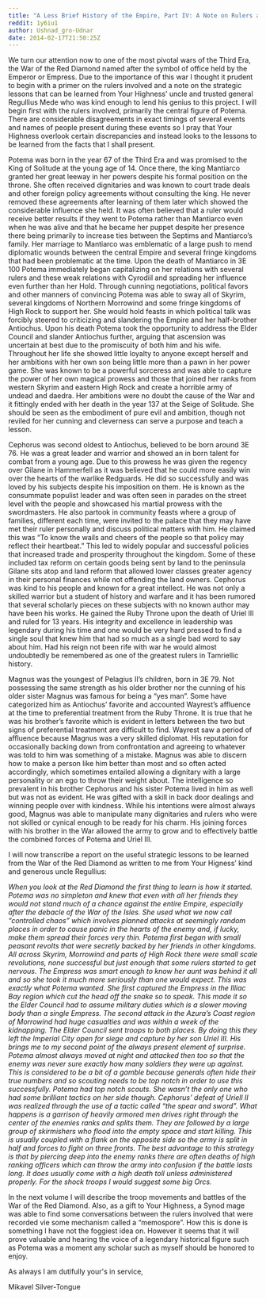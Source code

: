 ```yaml
---
title: "A Less Brief History of the Empire, Part IV: A Note on Rulers and Strategic Lessons"
reddit: 1y6iu1
author: Ushnad_gro-Udnar
date: 2014-02-17T21:50:25Z
---
```


We turn our attention now to one of the most pivotal wars of the Third Era, the War of the Red Diamond named after the symbol of office held by the Emperor or Empress. Due to the importance of this war I thought it prudent to begin with a primer on the rulers involved and a note on the strategic lessons that can be learned from Your Highness' uncle and trusted general Regullius Mede who was kind enough to lend his genius to this project. I will begin first with the rulers involved, primarily the central figure of Potema. There are considerable disagreements in exact timings of several events and names of people present during these events so I pray that Your Highness overlook certain discrepancies and instead looks to the lessons to be learned from the facts that I shall present.

Potema was born in the year 67 of the Third Era and was promised to the King of Solitude at the young age of 14. Once there, the king Mantiarco granted her great leeway in her powers despite his formal position on the throne. She often received dignitaries and was known to court trade deals and other foreign policy agreements without consulting the king. He never removed these agreements after learning of them later which showed the considerable influence she held. It was often believed that a ruler would receive better results if they went to Potema rather than Mantiarco even when he was alive and that he became her puppet despite her presence there being primarily to increase ties between the Septims and Mantiarco’s family. Her marriage to Mantiarco was emblematic of a large push to mend diplomatic wounds between the central Empire and several fringe kingdoms that had been problematic at the time. Upon the death of Mantiarco in 3E 100 Potema immediately began capitalizing on her relations with several rulers and these weak relations with Cyrodiil  and spreading her influence even further than her Hold. Through cunning negotiations, political favors and other manners of convincing Potema was able to sway all of Skyrim, several kingdoms of Northern Morrowind and some fringe kingdoms of High Rock to support her. She would hold feasts in which political talk was forcibly steered to criticizing and slandering the Empire and her half-brother Antiochus. Upon his death Potema took the opportunity to address the Elder Council and slander Antiochus further, arguing that ascension was uncertain at best due to the promiscuity of both him and his wife. Throughout her life she showed little loyalty to anyone except herself and her ambitions with her own son being little more than a pawn in her power game. She was known to be a powerful sorceress and was able to capture the power of her own magical prowess and those that joined her ranks from western Skyrim and eastern High Rock and create a horrible army of undead and daedra. Her ambitions were no doubt the cause of the War and it fittingly ended with her death in the year 137 at the Seige of Solitude. She should be seen as the embodiment of pure evil and ambition, though not reviled for her cunning and cleverness can serve a purpose and teach a lesson.

Cephorus was second oldest to Antiochus, believed to be born around 3E 76. He was a great leader and warrior and showed an in born talent for combat from a young age. Due to this prowess he was given the regency over Gilane in Hammerfell as it was believed that he could more easily win over the hearts of the warlike Redguards. He did so successfully and was loved by his subjects despite his imposition on them. He is known as the consummate populist leader and was often seen in parades on the street level with the people and showcased his martial prowess with the swordmasters. He also partook in community feasts where a group of families, different each time, were invited to the palace that they may have met their ruler personally and discuss political matters with him. He claimed this was “To know the wails and cheers of the people so that policy may reflect their heartbeat.” This led to widely popular and successful policies that increased trade and prosperity throughout the kingdom. Some of these included tax reform on certain goods being sent by land to the peninsula Gilane sits atop and land reform that allowed lower classes greater agency in their personal finances while not offending the land owners. Cephorus was kind to his people and known for a great intellect. He was not only a skilled warrior but a student of history and warfare and it has been rumored that several scholarly pieces on these subjects with no known author may have been his works. He gained the Ruby Throne upon the death of Uriel III and ruled for 13 years. His integrity and excellence in leadership was legendary during his time and one would be very hard pressed to find a single soul that knew him that had so much as a single bad word to say about him. Had his reign not been rife with war he would almost undoubtedly be remembered as one of the greatest rulers in Tamriellic history. 

Magnus was the youngest of Pelagius II’s children, born in 3E 79. Not possessing the same strength as his older brother nor the cunning of his older sister Magnus was famous for being a “yes man”. Some have categorized him as Antiochus’ favorite and accounted Wayrest’s affluence at the time to preferential treatment from the Ruby Throne. It is true that he was his brother’s favorite which is evident in letters between the two but signs of preferential treatment are difficult to find. Wayrest saw a period of affluence because Magnus was a very skilled diplomat. His reputation for occasionally backing down from confrontation and agreeing to whatever was told to him was something of a mistake. Magnus was able to discern how to make a person like him better than most and so often acted accordingly, which sometimes entailed allowing a dignitary with a large personality or an ego to throw their weight about. The intelligence so prevalent in his brother Cephorus and his sister Potema lived in him as well but was not as evident. He was gifted with a skill in back door dealings and winning people over with kindness. While his intentions were almost always good, Magnus was able to manipulate many dignitaries and rulers who were not skilled or cynical enough to be ready for his charm. His joining forces with his brother in the War allowed the army to grow and to effectively battle the combined forces of Potema and Uriel III.

I will now transcribe a report on the useful strategic lessons to be learned from the War of the Red Diamond as written to me from Your Higness’ kind and generous uncle Regullius:

*When you look at the Red Diamond the first thing to learn is how it started. Potema was no simpleton and knew that even with all her friends they would not stand much of a chance against the entire Empire, especially after the debacle of the War of the Isles. She used what we now call “controlled chaos” which involves planned attacks at seemingly random places in order to cause panic in the hearts of the enemy and, if lucky, make them spread their forces very thin. Potema first began with small peasant revolts that were secretly backed by her friends in other kingdoms. All across Skyrim, Morrowind and parts of High Rock there were small scale revolutions, none successful but just enough that some rulers started to get nervous. The Empress was smart enough to know her aunt was behind it all and so she took it much more seriously than one would expect. This was exactly what Potema wanted. She first captured the Empress in the Illiac Bay region which cut the head off the snake so to speak. This made it so the Elder Council had to assume military duties which is a slower moving body than a single Empress. The second attack in the Azura’s Coast region of Morrowind had huge casualties and was within a week of the kidnapping. The Elder Council sent troops to both places. By doing this they left the Imperial City open for siege and capture by her son Uriel III. His brings me to my second point of the always present element of surprise. Potema almost always moved at night and attacked then too so that the enemy was never sure exactly how many soldiers they were up against. This is considered to be a bit of a gamble because generals often hide their true numbers and so scouting needs to be top notch in order to use this successfully. Potema had top notch scouts. She wasn’t the only one who had some brilliant tactics on her side though. Cephorus’ defeat of Uriell II was realized through the use of a tactic called “the spear and sword”. What happens is a garrison of heavily armored men drives right through the center of the enemies ranks and splits them. They are followed by a large group of skirmishers who flood into the empty space and start killing. This is usually coupled with a flank on the opposite side so the army is split in half and forces to fight on three fronts. The best advantage to this strategy is that by piercing deep into the enemy ranks there are often deaths of high ranking officers which can throw the army into confusion if the battle lasts long. It does usually come with a high death toll unless administered properly. For the shock troops I would suggest some big Orcs.*

In the next volume I will describe the troop movements and battles of the War of the Red Diamond. Also, as a gift to Your Highness, a Synod mage was able to find some conversations between the rulers involved that were recorded vie some mechanism called a “memospore”. How this is done is something I have not the foggiest idea on. However it seems that it will prove valuable and hearing the voice of a legendary historical figure such as Potema was a moment any scholar such as myself should be honored to enjoy.

As always I am dutifully your's in service,

Mikavel Silver-Tongue
